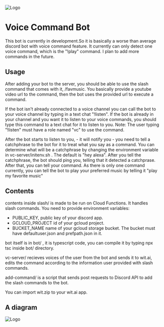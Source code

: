 ![Logo](https://github.com/oralcagan/vc-bot/blob/assets/logo.png)

# Voice Command Bot
This bot is currently in development.So it is basically a worse than average discord bot with voice command feature. It currently can only detect one voice command, which is the "!play" command. I plan to add more commands in the future.

## Usage
After adding your bot to the server, you should be able to use the slash command that comes with it, /favmusic.
You basically provide a youtube video url to the command, then the bot uses the provided url to execute a command.

If the bot isn't already connected to a voice channel you can call the bot to your voice channel by typing in a text chat "!listen". If the bot is already in your channel and you want it to listen to your voice commands, you should type this command to a text chat for it to listen to you.
Note: The user typing "!listen" must have a role named "vc" to use the command.

After the bot starts to listen to you, - it will notify you - you need to tell a catchphrase to the bot for it to treat what you say as a command. You can determine what will be a catchphrase by changing the environment variable in vc-server/initenv.sh . The default is "hey alexa". After you tell the catchphrase, the bot should ping you, telling that it detected a catchprase. After that, you can tell your command. As there is only one command currently, you can tell the bot to play your preferred music by telling it "play my favorite music"

## Contents
contents inside slash/ is made to be run on Cloud Functions. It handles slash commands.
You need to provide environment variables:
- PUBLIC_KEY, public key of your discord app.
- GCLOUD_PROJECT id of your gcloud project.
- BUCKET_NAME name of your gcloud storage bucket.
The bucket must have defaultuser.json and prefpath.json in it.

bot itself is in bot/ , it is typescript code, you can compile it by typing npx tsc inside bot/ directory.

vc-server/ recieves voices of the user from the bot and sends it to wit.ai, edits the command according to the information user provided with slash commands.

add-command/ is a script that sends post requests to Discord API to add the slash commands to the bot.

You can import wit.zip to your wit.ai app.

## A diagram
![Logo](https://github.com/oralcagan/vc-bot/blob/assets/diagram.png)